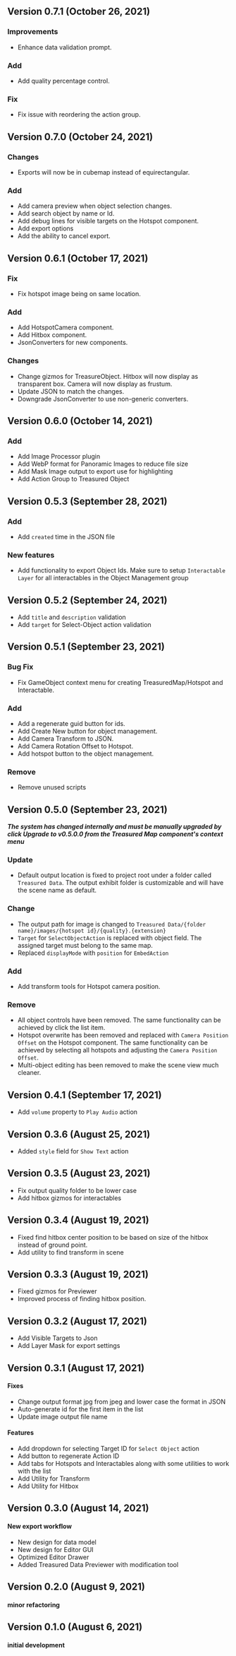 ## Version 0.7.1 (October 26, 2021)

### Improvements

- Enhance data validation prompt.

### Add

- Add quality percentage control.

### Fix

- Fix issue with reordering the action group.

## Version 0.7.0 (October 24, 2021)

### Changes

- Exports will now be in cubemap instead of equirectangular.

### Add

- Add camera preview when object selection changes.
- Add search object by name or Id.
- Add debug lines for visible targets on the Hotspot component.
- Add export options
- Add the ability to cancel export.

## Version 0.6.1 (October 17, 2021)

### Fix

- Fix hotspot image being on same location.

### Add

- Add HotspotCamera component.
- Add Hitbox component.
- JsonConverters for new components.

### Changes

- Change gizmos for TreasureObject. Hitbox will now display as transparent box. Camera will now display as frustum.
- Update JSON to match the changes.
- Downgrade JsonConverter to use non-generic converters.

## Version 0.6.0 (October 14, 2021)

### Add

- Add Image Processor plugin
- Add WebP format for Panoramic Images to reduce file size
- Add Mask Image output to export use for highlighting
- Add Action Group to Treasured Object

## Version 0.5.3 (September 28, 2021)

### Add

- Add `created` time in the JSON file

### New features

- Add functionality to export Object Ids. Make sure to setup `Interactable Layer` for all interactables in the Object Management group

## Version 0.5.2 (September 24, 2021)

- Add `title` and `description` validation
- Add `target` for Select-Object action validation

## Version 0.5.1 (September 23, 2021)

### Bug Fix

- Fix GameObject context menu for creating TreasuredMap/Hotspot and Interactable.

### Add

- Add a regenerate guid button for ids.
- Add Create New button for object management.
- Add Camera Transform to JSON.
- Add Camera Rotation Offset to Hotspot.
- Add hotspot button to the object management.

### Remove

- Remove unused scripts

## Version 0.5.0 (September 23, 2021)

**_The system has changed internally and must be manually upgraded by click Upgrade to v0.5.0.0 from the Treasured Map component's context menu_**

### Update

- Default output location is fixed to project root under a folder called `Treasured Data`. The output exhibit folder is customizable and will have the scene name as default.

### Change

- The output path for image is changed to `Treasured Data/{folder name}/images/{hotspot id}/{quality}.{extension}`
- `Target` for `SelectObjectAction` is replaced with object field. The assigned target must belong to the same map.
- Replaced `displayMode` with `position` for `EmbedAction`

### Add

- Add transform tools for Hotspot camera position.

### Remove

- All object controls have been removed. The same functionality can be achieved by click the list item.
- Hotspot overwrite has been removed and replaced with `Camera Position Offset` on the Hotspot component. The same functionality can be achieved by selecting all hotspots and adjusting the `Camera Position Offset`.
- Multi-object editing has been removed to make the scene view much cleaner.

## Version 0.4.1 (September 17, 2021)

- Add `volume` property to `Play Audio` action

## Version 0.3.6 (August 25, 2021)

- Added `style` field for `Show Text` action

## Version 0.3.5 (August 23, 2021)

- Fix output quality folder to be lower case
- Add hitbox gizmos for interactables

## Version 0.3.4 (August 19, 2021)

- Fixed find hitbox center position to be based on size of the hitbox instead of ground point.
- Add utility to find transform in scene

## Version 0.3.3 (August 19, 2021)

- Fixed gizmos for Previewer
- Improved process of finding hitbox position.

## Version 0.3.2 (August 17, 2021)

- Add Visible Targets to Json
- Add Layer Mask for export settings

## Version 0.3.1 (August 17, 2021)

#### Fixes

- Change output format jpg from jpeg and lower case the format in JSON
- Auto-generate id for the first item in the list
- Update image output file name

#### Features

- Add dropdown for selecting Target ID for `Select Object` action
- Add button to regenerate Action ID
- Add tabs for Hotspots and Interactables along with some utilities to work with the list
- Add Utility for Transform
- Add Utility for Hitbox

## Version 0.3.0 (August 14, 2021)

#### New export workflow

- New design for data model
- New design for Editor GUI
- Optimized Editor Drawer
- Added Treasured Data Previewer with modification tool

## Version 0.2.0 (August 9, 2021)

#### minor refactoring

## Version 0.1.0 (August 6, 2021)

#### initial development
